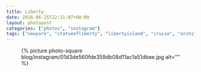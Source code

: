 ```yaml
---
title: Liberty
date: 2016-06-25T22:31:07+00:00
layout: photopost
categories: ["photos", "instagram"]
tags: ["newyork", "statueofliberty", "libertyisland", "cruise", "architecture", "travel"]
---
```


<figure class="photo photo--square">
  {% picture photo-square blog/instagram/01d3de560fde359db08d11ac1a51dbee.jpg alt="" %}
</figure>


